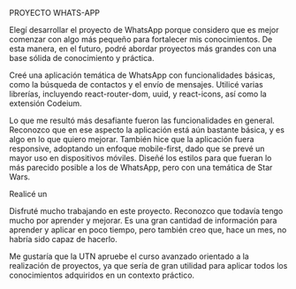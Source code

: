 PROYECTO WHATS-APP

Elegí desarrollar el proyecto de WhatsApp porque considero que es mejor comenzar con algo más pequeño para fortalecer mis conocimientos. De esta manera, en el futuro, podré abordar proyectos más grandes con una base sólida de conocimiento y práctica.

Creé una aplicación temática de WhatsApp con funcionalidades básicas, como la búsqueda de contactos y el envío de mensajes. Utilicé varias librerías, incluyendo react-router-dom, uuid, y react-icons, así como la extensión Codeium.

Lo que me resultó más desafiante fueron las funcionalidades en general. Reconozco que en ese aspecto la aplicación está aún bastante básica, y es algo en lo que quiero mejorar. También hice que la aplicación fuera responsive, adoptando un enfoque mobile-first, dado que se prevé un mayor uso en dispositivos móviles. Diseñé los estilos para que fueran lo más parecido posible a los de WhatsApp, pero con una temática de Star Wars.

Realicé un 

Disfruté mucho trabajando en este proyecto. Reconozco que todavía tengo mucho por aprender y mejorar. Es una gran cantidad de información para aprender y aplicar en poco tiempo, pero también creo que, hace un mes, no habría sido capaz de hacerlo.

Me gustaría que la UTN apruebe el curso avanzado orientado a la realización de proyectos, ya que sería de gran utilidad para aplicar todos los conocimientos adquiridos en un contexto práctico.